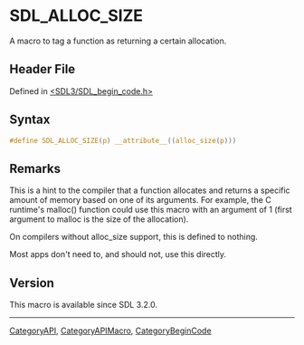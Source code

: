 # SDL_ALLOC_SIZE

A macro to tag a function as returning a certain allocation.

## Header File

Defined in [<SDL3/SDL_begin_code.h>](https://github.com/libsdl-org/SDL/blob/main/include/SDL3/SDL_begin_code.h)

## Syntax

```c
#define SDL_ALLOC_SIZE(p) __attribute__((alloc_size(p)))
```

## Remarks

This is a hint to the compiler that a function allocates and returns a
specific amount of memory based on one of its arguments. For example, the C
runtime's malloc() function could use this macro with an argument of 1
(first argument to malloc is the size of the allocation).

On compilers without alloc_size support, this is defined to nothing.

Most apps don't need to, and should not, use this directly.

## Version

This macro is available since SDL 3.2.0.

----
[CategoryAPI](CategoryAPI), [CategoryAPIMacro](CategoryAPIMacro), [CategoryBeginCode](CategoryBeginCode)

